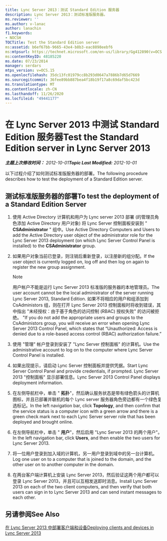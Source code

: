 ```yaml
---
title: Lync Server 2013：测试 Standard Edition 服务器
description: Lync Server 2013：测试标准版服务器。
ms.reviewer: ''
ms.author: v-lanac
author: lanachin
f1.keywords:
- NOCSH
TOCTitle: Test the Standard Edition server
ms:assetid: b6ef67bb-9665-43e4-b8b3-eac8898eebf6
ms:mtpsurl: https://technet.microsoft.com/en-us/library/Gg412890(v=OCS.15)
ms:contentKeyID: 48185220
ms.date: 07/23/2014
manager: serdars
mtps_version: v=OCS.15
ms.openlocfilehash: 35dc13fc01979cc8b293d0647a7886b7d65d7669
ms.sourcegitcommit: 36fee89bb887bea4f18b19f17a8c69daf5bc423d
ms.translationtype: MT
ms.contentlocale: zh-CN
ms.lasthandoff: 11/26/2020
ms.locfileid: "49441177"
---
```

# <a name="test-the-standard-edition-server-in-lync-server-2013"></a><span data-ttu-id="18e08-103">在 Lync Server 2013 中测试 Standard Edition 服务器</span><span class="sxs-lookup"><span data-stu-id="18e08-103">Test the Standard Edition server in Lync Server 2013</span></span>

<div data-xmlns="http://www.w3.org/1999/xhtml">

<div class="topic" data-xmlns="http://www.w3.org/1999/xhtml" data-msxsl="urn:schemas-microsoft-com:xslt" data-cs="https://msdn.microsoft.com/">

<div data-asp="https://msdn2.microsoft.com/asp">



</div>

<div id="mainSection">

<div id="mainBody"><span data-ttu-id="18e08-104">

<span> </span></span><span class="sxs-lookup"><span data-stu-id="18e08-104">

<span> </span></span></span>

<span data-ttu-id="18e08-105">_**主题上次修改时间：** 2012-10-01_</span><span class="sxs-lookup"><span data-stu-id="18e08-105">_**Topic Last Modified:** 2012-10-01_</span></span>

<span data-ttu-id="18e08-106">以下过程介绍了如何测试标准版服务器的部署。</span><span class="sxs-lookup"><span data-stu-id="18e08-106">The following procedure describes how to test the deployment of a Standard Edition server.</span></span>

<div>

## <a name="to-test-the-deployment-of-a-standard-edition-server"></a><span data-ttu-id="18e08-107">测试标准版服务器的部署</span><span class="sxs-lookup"><span data-stu-id="18e08-107">To test the deployment of a Standard Edition Server</span></span>

1.  <span data-ttu-id="18e08-108">使用 Active Directory 计算机和用户为 Lync server 2013 部署 (的管理员角色添加 Active Directory 用户对象) 将 Lync Server 控制面板安装到 " **CSAdministrator** " 组中。</span><span class="sxs-lookup"><span data-stu-id="18e08-108">Use Active Directory Computers and Users to add the Active Directory user object of the administrator role for the Lync Server 2013 deployment (on which Lync Server Control Panel is installed) to the **CSAdministrator** group.</span></span>

2.  <span data-ttu-id="18e08-109">如果用户对象当前已登录，则注销后重新登录，以注册新的组分配。</span><span class="sxs-lookup"><span data-stu-id="18e08-109">If the user object is currently logged on, log off and then log on again to register the new group assignment.</span></span>
    
    <div>
    

    > [!NOTE]  
    > <span data-ttu-id="18e08-110">用户帐户不能是运行 Lync Server 2013 标准版的服务器的本地管理员。</span><span class="sxs-lookup"><span data-stu-id="18e08-110">The user account cannot be the local administrator of the server running Lync Server 2013, Standard Edition.</span></span> <span data-ttu-id="18e08-111">如果不将相应的用户和组添加到 CsAdministors 组，则在打开 Lync Server 2013 控制面板时将收到错误，其中指出 "未经授权：由于基于角色的访问控制 (RBAC) 授权失败" 的访问被拒绝。 "</span><span class="sxs-lookup"><span data-stu-id="18e08-111">If you do not add the appropriate users and groups to the CsAdministors group, you will receive an error when opening Lync Server 2013 Control Panel, which states that “Unauthorized: Access is denied due to a role-based access control (RBAC) authorization failure.”</span></span>

    
    </div>

3.  <span data-ttu-id="18e08-112">使用 "管理" 帐户登录到安装了 "Lync Server 控制面板" 的计算机。</span><span class="sxs-lookup"><span data-stu-id="18e08-112">Use the administrative account to log on to the computer where Lync Server Control Panel is installed.</span></span>

4.  <span data-ttu-id="18e08-113">如果出现提示，请启动 Lync Server 控制面板并提供凭据。</span><span class="sxs-lookup"><span data-stu-id="18e08-113">Start Lync Server Control Panel and provide credentials, if prompted.</span></span> <span data-ttu-id="18e08-114">Lync Server 2013 "控制面板" 显示部署信息。</span><span class="sxs-lookup"><span data-stu-id="18e08-114">Lync Server 2013 Control Panel displays deployment information.</span></span>

5.  <span data-ttu-id="18e08-115">在左侧导航栏中，单击 " **拓扑**"，然后确认服务状态是带有绿色箭头的计算机图标，并且已部署并联机的每个 Lync server 服务器角色旁边都有一个绿色复选标记。</span><span class="sxs-lookup"><span data-stu-id="18e08-115">In the left navigation bar, click **Topology**, and then confirm that the service status is a computer icon with a green arrow and there is a green check mark next to each Lync Server server role that has been deployed and brought online.</span></span>

6.  <span data-ttu-id="18e08-116">在左侧导航栏中，单击 " **用户**"，然后启用 "Lync Server 2013 的两个用户"。</span><span class="sxs-lookup"><span data-stu-id="18e08-116">In the left navigation bar, click **Users**, and then enable the two users for Lync Server 2013.</span></span>

7.  <span data-ttu-id="18e08-117">将一位用户登录到加入域的计算机，另一用户登录到域中的另一台计算机。</span><span class="sxs-lookup"><span data-stu-id="18e08-117">Log one user on to a computer that is joined to the domain, and the other user on to another computer in the domain.</span></span>

8.  <span data-ttu-id="18e08-118">在两台客户端计算机上安装 Lync Server 2013，然后验证这两个用户都可以登录 Lync Server 2013，并且可以互相发送即时消息。</span><span class="sxs-lookup"><span data-stu-id="18e08-118">Install Lync Server 2013 on each of the two client computers, and then verify that both users can sign in to Lync Server 2013 and can send instant messages to each other.</span></span>

</div>

<div>

## <a name="see-also"></a><span data-ttu-id="18e08-119">另请参阅</span><span class="sxs-lookup"><span data-stu-id="18e08-119">See Also</span></span>


[<span data-ttu-id="18e08-120">在 Lync Server 2013 中部署客户端和设备</span><span class="sxs-lookup"><span data-stu-id="18e08-120">Deploying clients and devices in Lync Server 2013</span></span>](lync-server-2013-deploying-clients-and-devices.md)  
  

<span data-ttu-id="18e08-121"></div>

</div>

<span> </span>

</div>

</div>

</span><span class="sxs-lookup"><span data-stu-id="18e08-121"></div>

</div>

<span> </span>

</div>

</div>

</span></span></div>

